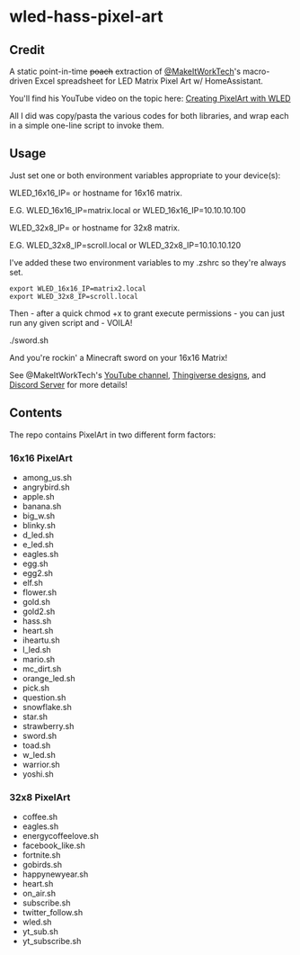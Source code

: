 # wled-hass-pixel-art

## Credit

A static point-in-time ~~poach~~ extraction of [@MakeItWorkTech](https://twitter.com/MakeItWorkTech)'s macro-driven Excel spreadsheet for LED Matrix Pixel Art w/ HomeAssistant.

You'll find his YouTube video on the topic here: [Creating PixelArt with WLED](https://www.youtube.com/watch?v=WSex5f1qzH8)

All I did was copy/pasta the various codes for both libraries, and wrap each in a simple one-line script to invoke them.

## Usage
Just set one or both environment variables appropriate to your device(s):

WLED_16x16_IP=<WLED IP Address> or hostname for 16x16 matrix.  

E.G.
WLED_16x16_IP=matrix.local or
WLED_16x16_IP=10.10.10.100

WLED_32x8_IP=<WLED IP Address> or hostname for 32x8 matrix.

E.G.
WLED_32x8_IP=scroll.local or
WLED_32x8_IP=10.10.10.120

I've added these two environment variables to my .zshrc so they're always set.

```shell
export WLED_16x16_IP=matrix2.local
export WLED_32x8_IP=scroll.local
```

Then - after a quick chmod +x to grant execute permissions - you can just run any given script and - VOILA!

./sword.sh

And you're rockin' a Minecraft sword on your 16x16 Matrix!

See @MakeItWorkTech's [YouTube channel](https://www.youtube.com/channel/UCGoreZKPBtCXCf54F3DF4ug), [Thingiverse designs](https://www.thingiverse.com/makeitworktech/designs), and [Discord Server](https://discord.com/invite/cb7jNh37p2) for more details!

## Contents

The repo contains PixelArt in two different form factors:

### 16x16 PixelArt

* among_us.sh
* angrybird.sh
* apple.sh
* banana.sh
* big_w.sh
* blinky.sh
* d_led.sh
* e_led.sh
* eagles.sh
* egg.sh
* egg2.sh
* elf.sh
* flower.sh
* gold.sh
* gold2.sh
* hass.sh
* heart.sh
* iheartu.sh
* l_led.sh
* mario.sh
* mc_dirt.sh
* orange_led.sh
* pick.sh
* question.sh
* snowflake.sh
* star.sh
* strawberry.sh
* sword.sh
* toad.sh
* w_led.sh
* warrior.sh
* yoshi.sh

### 32x8 PixelArt

* coffee.sh
* eagles.sh
* energycoffeelove.sh
* facebook_like.sh
* fortnite.sh
* gobirds.sh
* happynewyear.sh
* heart.sh
* on_air.sh
* subscribe.sh
* twitter_follow.sh
* wled.sh
* yt_sub.sh
* yt_subscribe.sh